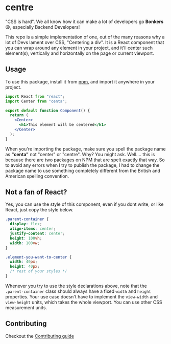 # centre

"CSS is hard". We all know how it can make a lot of developers go **Bonkers** 😩, especially Backend Developers!

This repo is a simple implementation of one, out of the many reasons why a lot of Devs lament over CSS, "Centering a div". It is a React component that you can wrap around any element in your project, and it'll center such element(s), vertically and horizontally on the page or current viewport.

## Usage

To use this package, install it from [npm](https://npmjs.com/package/centre), and import it anywhere in your project.

```jsx
import React from "react";
import Center from "centa";

export default function Component() {
  return (
    <Center>
      <h1>This element will be centered</h1>
    </Center>
  );
}
```

When you're importing the package, make sure you spell the package name as **"centa"** not "center" or "centre". Why? You might ask. Well.... this is because there are two packages on NPM that are spelt exactly that way. So to avoid any errors when I try to publish the package, I had to change the package name to use something completely different from the British and American spelling convention.

## Not a fan of React?

Yes, you can use the style of this component, even if you dont write, or like React, just copy the style below.

```css
.parent-container {
  display: flex;
  align-items: center;
  justify-content: center;
  height: 100vh;
  width: 100vw;
}

.element-you-want-to-center {
  width: 40px;
  height: 40px;
  /* rest of your styles */
}
```

Whenever you try to use the style declarations above, note that the `.parent-container` class should always have a fixed `width` and `height` properties. Your use case doesn't have to implement the `view-width` and `view-height` units, which takes the whole viewport. You can use other CSS measurement units.

## Contributing

Checkout the [Contributing guide](CONTRIBUTING.md)
